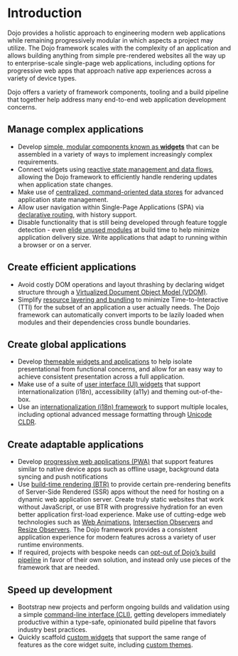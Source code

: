 # Introduction

Dojo provides a holistic approach to engineering modern web applications while remaining progressively modular in which aspects a project may utilize. The Dojo framework scales with the complexity of an application and allows building anything from simple pre-rendered websites all the way up to enterprise-scale single-page web applications, including options for progressive web apps that approach native app experiences across a variety of device types.

Dojo offers a variety of framework components, tooling and a build pipeline that together help address many end-to-end web application development concerns.

## Manage complex applications

-   Develop [simple, modular components known as **widgets**](https://github.com/dojo/framework/blob/master/docs/en/creating-widgets/supplemental.md#basic-widget-structure) that can be assembled in a variety of ways to implement increasingly complex requirements.
-   Connect widgets using [reactive state management and data flows](https://github.com/dojo/framework/blob/master/docs/en/creating-widgets/supplemental.md#managing-state), allowing the Dojo framework to efficiently handle rendering updates when application state changes.
-   Make use of [centralized, command-oriented data stores](https://github.com/dojo/framework/blob/master/docs/en/stores/introduction.md) for advanced application state management.
-   Allow user navigation within Single-Page Applications (SPA) via [declarative routing](https://github.com/dojo/framework/blob/master/docs/en/routing/supplemental.md#route-configuration), with history support.
-   Disable functionality that is still being developed through feature toggle detection - even [elide unused modules](https://github.com/dojo/framework/blob/master/docs/en/building/supplemental.md#elided-imports) at build time to help minimize application delivery size. Write applications that adapt to running within a browser or on a server.

## Create efficient applications

-   Avoid costly DOM operations and layout thrashing by declaring widget structure through a [Virtualized Document Object Model (VDOM)](https://github.com/dojo/framework/blob/master/docs/en/creating-widgets/supplemental.md#working-with-the-vdom).
-   Simplify [resource layering and bundling](https://github.com/dojo/framework/blob/master/docs/en/building/supplemental.md#creating-bundles) to minimize Time-to-Interactive (TTI) for the subset of an application a user actually needs. The Dojo framework can automatically convert imports to be lazily loaded when modules and their dependencies cross bundle boundaries.

## Create global applications

-   Develop [themeable widgets and applications](https://github.com/dojo/framework/blob/master/docs/en/styling-and-theming/introduction.md) to help isolate presentational from functional concerns, and allow for an easy way to achieve consistent presentation across a full application.
-   Make use of a suite of [user interface (UI) widgets](https://github.com/dojo/widgets/blob/master/README.md) that support internationalization (i18n), accessibility (a11y) and theming out-of-the-box.
-   Use an [internationalization (i18n) framework](https://github.com/dojo/framework/blob/master/docs/en/i18n/introduction.md) to support multiple locales, including optional advanced message formatting through [Unicode CLDR](https://github.com/dojo/framework/blob/master/docs/en/i18n/supplemental.md#advanced-formatting-cldr).

## Create adaptable applications

-   Develop [progressive web applications (PWA)](https://github.com/dojo/framework/blob/master/docs/en/building/supplemental.md#progressive-web-apps) that support features similar to native device apps such as offline usage, background data syncing and push notifications
-   Use [build-time rendering (BTR)](https://github.com/dojo/framework/blob/master/docs/en/building/supplemental.md#build-time-rendering) to provide certain pre-rendering benefits of Server-Side Rendered (SSR) apps without the need for hosting on a dynamic web application server. Create truly static websites that work without JavaScript, or use BTR with progressive hydration for an even better application first-load experience.
Make use of cutting-edge web technologies such as [Web Animations](https://developer.mozilla.org/en-US/docs/Web/API/Web_Animations_API), [Intersection Observers](https://github.com/dojo/framework/blob/master/docs/en/en/middleware/supplemental.md#intersection) and [Resize Observers](https://github.com/dojo/framework/blob/master/docs/en/middleware/supplemental.md#resize). The Dojo framework provides a consistent application experience for modern features across a variety of user runtime environments.
-   If required, projects with bespoke needs can [opt-out of Dojo’s build pipeline](https://github.com/dojo/framework/blob/master/docs/en/building/supplemental.md#ejecting) in favor of their own solution, and instead only use pieces of the framework that are needed.

## Speed up development

-   Bootstrap new projects and perform ongoing builds and validation using a simple [command-line interface (CLI)](https://github.com/dojo/cli/blob/master/README.md), getting developers immediately productive within a type-safe, opinionated build pipeline that favors industry best practices.
-   Quickly scaffold [custom widgets](https://github.com/dojo/framework/blob/master/docs/en/creating-widgets/supplemental.md#scaffolding-widgets) that support the same range of features as the core widget suite, including [custom themes](https://github.com/dojo/framework/blob/master/docs/en/styling-and-theming/supplemental.md#scaffolding-themes-for-third-party-widgets).
